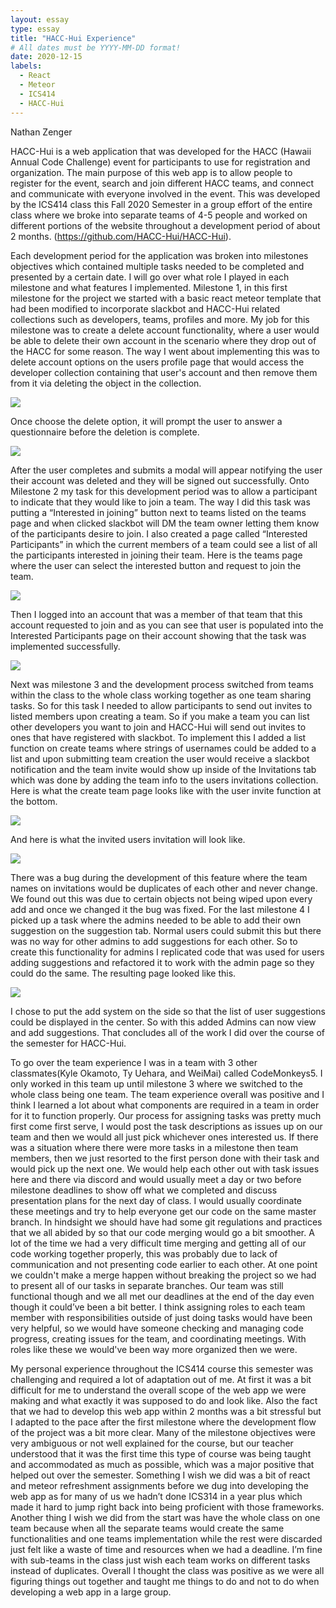 ```yaml
---
layout: essay
type: essay
title: "HACC-Hui Experience"
# All dates must be YYYY-MM-DD format!
date: 2020-12-15
labels:
  - React
  - Meteor
  - ICS414
  - HACC-Hui
---
```

Nathan Zenger
 
HACC-Hui is a web application that was developed for the HACC (Hawaii Annual Code Challenge) event for participants to use for registration and organization. The main purpose of this web app is to allow people to register for the event, search and join different HACC teams, and connect and communicate with everyone involved in the event. This was developed by the ICS414 class this Fall 2020 Semester in a group effort of the entire class where we broke into separate teams of 4-5 people and worked on different portions of the website throughout a development period of about 2 months. (https://github.com/HACC-Hui/HACC-Hui). 

Each development period for the application was broken into milestones objectives which contained multiple tasks needed to be completed and presented by a certain date. I will go over what role I played in each milestone and what features I implemented. Milestone 1, in this first milestone for the project we started with a basic react meteor template that had been modified to incorporate slackbot and HACC-Hui related collections such as developers, teams, profiles and more. My job for this milestone was to create a delete account functionality, where a user would be able to delete their own account in the scenario where they drop out of the HACC for some reason. The way I went about implementing this was to delete account options on the users profile page that would access the developer collection containing that user's account and then remove them from it via deleting the object in the collection.

<img class="ui large left floated image" src="../essays/sc1.png">

Once choose the delete option, it will prompt the user to answer a questionnaire before the deletion is complete. 

<img class="ui large left floated image" src="../essays/sc4.png">

After the user completes and submits a modal will appear notifying the user their account was deleted and they will be signed out successfully. 
Onto Milestone 2 my task for this development period was to allow a participant to indicate that they would like to join a team. The way I did this task was putting a “Interested in joining” button next to teams listed on the teams page and when clicked slackbot will DM the team owner letting them know of the participants desire to join. I also created a page called “Interested Participants” in which the current members of a team could see a list of all the participants interested in joining their team. Here is the teams page where the user can select the interested button and request to join the team.

 <img class="ui large left floated image" src="../essays/sc8.png">
 
Then I logged into an account that was a member of that team that this account requested to join and as you can see that user is populated into the Interested Participants page on their account showing that the task was implemented successfully.

<img class="ui large left floated image" src="../essays/sc7.png">

Next was milestone 3 and the development process switched from teams within the class to the whole class working together as one team sharing tasks. So for this task I needed to allow participants to send out invites to listed members upon creating a team. So if you make a team you can list other developers you want to join and HACC-Hui will send out invites to ones that have registered with slackbot. To implement this I added a list function on create teams where strings of usernames could be added to a list and upon submitting team creation the user would receive a slackbot notification and the team invite would show up inside of the Invitations tab which was done by adding the team info to the users invitations collection. Here is what the create team page looks like with the user invite function at the bottom.

<img class="ui large left floated image" src="../essays/sc9.png">

And here is what the invited users invitation will look like.

<img class="ui large left floated image" src="../essays/sc10.png">

There was a bug during the development of this feature where the team names on invitations would be duplicates of each other and never change. We found out this was due to certain objects not being wiped upon every add and once we changed it the bug was fixed. For the last milestone 4 I picked up a task where the admins needed to be able to add their own suggestion on the suggestion tab. Normal users could submit this but there was no way for other admins to add suggestions for each other. So to create this functionality for admins I replicated code that was used for users adding suggestions and refactored it to work with the admin page so they could do the same. The resulting page looked like this. 

<img class="ui large left floated image" src="../essays/sc11.png">

I chose to put the add system on the side so that the list of user suggestions could be displayed in the center. So with this added Admins can now view and add suggestions. That concludes all of the work I did over the course of the semester for HACC-Hui.

To go over the team experience I was in a team with 3 other classmates(Kyle Okamoto, Ty Uehara, and WeiMai)  called CodeMonkeys5. I only worked in this team up until milestone 3 where we switched to the whole class being one team. The team experience overall was positive and I think I learned a lot about what components are required in a team in order for it to function properly. Our process for assigning tasks was pretty much first come first serve, I would post the task descriptions as issues up on our team and then we would all just pick whichever ones interested us. If there was a situation where there were more tasks in a milestone then team members, then we just resorted to the first person done with their task and would pick up the next one. 
We would help each other out with task issues here and there via discord and would usually meet a day or two before milestone deadlines to show off what we completed and discuss presentation plans for the next day of class. I would usually coordinate these meetings and try to help everyone get our code on the same master branch. In hindsight we should have had some git regulations and practices that we all abided by so that our code merging would go a bit smoother. A lot of the time we had a very difficult time merging and getting all of our code working together properly, this was probably due to lack of communication and not presenting code earlier to each other. 
At one point we couldn't make a merge happen without breaking the project so we had to present all of our tasks in separate branches. Our team was still functional though and we all met our deadlines at the end of the day even though it could’ve been a bit better. I think assigning roles to each team member with responsibilities outside of just doing tasks would have been very helpful, so we would have someone checking and managing code progress, creating issues for the team, and coordinating meetings. With roles like these we would've been way more organized then we were. 

My personal experience throughout the ICS414 course this semester was challenging and required a lot of adaptation out of me. At first it was a bit difficult for me to understand the overall scope of the web app we were making and what exactly it was supposed to do and look like. Also the fact that we had to develop this web app within 2 months was a bit stressful but I adapted to the pace after the first milestone where the development flow of the project was a bit more clear. Many of the milestone objectives were very ambiguous or not well explained for the course, but our teacher understood that it was the first time this type of course was being taught and accommodated as much as possible, which was a major positive that helped out over the semester. Something I wish we did was a bit of react and meteor refreshment assignments before we dug into developing the web app as for many of us we hadn’t done ICS314 in a year plus which made it hard to jump right back into being proficient with those frameworks. Another thing I wish we did from the start was have the whole class on one team because when all the separate teams would create the same functionalities and one teams implementation while the rest were discarded just felt like a waste of time and resources when we had a deadline. I’m fine with sub-teams in the class just wish each team works on different tasks instead of duplicates. Overall I thought the class was positive as we were all figuring things out together and taught me things to do and not to do when developing a web app in a large group. 
